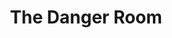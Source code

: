 ---
mission_id: dangroom
editorsChoice:
title: "The Danger Room"
authors: 
    - "Mike Neugebauer"
date:
filename: "dangroom.zip"
description: "The Danger Room is a custom level set in the Marvel Universe.  You play the X-Man Cable, armed to the hilt and honing his skills in the X-Men's renowned \"Danger Room\"."
heroImage: "./dangroom.png"
levelReplaced:	SECBASE
difficulty: yes
bm:	no
fme: no
wax: no
three_do: no
voc: no
gmd: no
vue: no
lfd: no
base: "New level from scratch" 
editors: "DFUSE, WDFUSE 1.5"

---